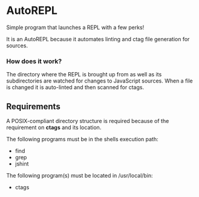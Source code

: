 AutoREPL
========

Simple program that launches a REPL with a few perks!

It is an AutoREPL because it automates linting and ctag file generation for sources.

### How does it work?

The directory where the REPL is brought up from as well as its subdirectories are watched for changes to JavaScript sources. When a file is changed it is auto-linted and then scanned for ctags.

Requirements
------------

A POSIX-compliant directory structure is required because of the requirement on **ctags** and its location.

The following programs must be in the shells execution path:
* find
* grep
* jshint

The following program(s) must be located in /usr/local/bin:
* ctags
